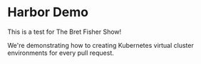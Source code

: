 # Harbor Demo

This is a test for The Bret Fisher Show!

We're demonstrating how to creating Kubernetes virtual cluster environments for every pull request.
